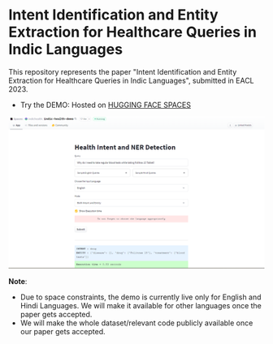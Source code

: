 # Intent Identification and Entity Extraction for Healthcare Queries in Indic Languages

This repository represents the paper "Intent Identification and Entity Extraction for Healthcare Queries in Indic Languages", submitted in EACL 2023.

* Try the DEMO: Hosted on [HUGGING FACE SPACES](https://huggingface.co/spaces/indichealth/indic-health-demo)

![Demo](./screenshots/english_query_1.png)


**Note**:
* Due to space constraints, the demo is currently live only for English and Hindi Languages. We will make it available for other languages once the paper gets accepted.
* We will make the whole dataset/relevant code publicly available once our paper gets accepted.
         
